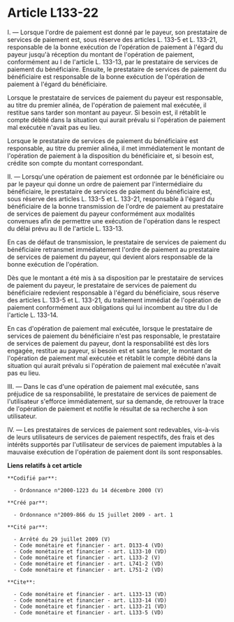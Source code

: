 # Article L133-22

I. ― Lorsque l'ordre de paiement est donné par le payeur, son prestataire de services de paiement est, sous réserve des
articles L. 133-5 et L. 133-21, responsable de la bonne exécution de l'opération de paiement à l'égard du payeur jusqu'à
réception du montant de l'opération de paiement, conformément au I de l'article L. 133-13, par le prestataire de services de
paiement du bénéficiaire. Ensuite, le prestataire de services de paiement du bénéficiaire est responsable de la bonne
exécution de l'opération de paiement à l'égard du bénéficiaire. 

Lorsque le prestataire de services de paiement du payeur est responsable, au titre du premier alinéa, de l'opération de
paiement mal exécutée, il restitue sans tarder son montant au payeur. Si besoin est, il rétablit le compte débité dans la
situation qui aurait prévalu si l'opération de paiement mal exécutée n'avait pas eu lieu. 

Lorsque le prestataire de services de paiement du bénéficiaire est responsable, au titre du premier alinéa, il met
immédiatement le montant de l'opération de paiement à la disposition du bénéficiaire et, si besoin est, crédite son compte du
montant correspondant. 

II. ― Lorsqu'une opération de paiement est ordonnée par le bénéficiaire ou par le payeur qui donne un ordre de paiement par
l'intermédiaire du bénéficiaire, le prestataire de services de paiement du bénéficiaire est, sous réserve des articles L.
133-5 et L. 133-21, responsable à l'égard du bénéficiaire de la bonne transmission de l'ordre de paiement au prestataire de
services de paiement du payeur conformément aux modalités convenues afin de permettre une exécution de l'opération dans le
respect du délai prévu au II de l'article L. 133-13. 

En cas de défaut de transmission, le prestataire de services de paiement du bénéficiaire retransmet immédiatement l'ordre de
paiement au prestataire de services de paiement du payeur, qui devient alors responsable de la bonne exécution de
l'opération. 

Dès que le montant a été mis à sa disposition par le prestataire de services de paiement du payeur, le prestataire de
services de paiement du bénéficiaire redevient responsable à l'égard du bénéficiaire, sous réserve des articles L. 133-5 et
L. 133-21, du traitement immédiat de l'opération de paiement conformément aux obligations qui lui incombent au titre du I de
l'article L. 133-14. 

En cas d'opération de paiement mal exécutée, lorsque le prestataire de services de paiement du bénéficiaire n'est pas
responsable, le prestataire de services de paiement du payeur, dont la responsabilité est dès lors engagée, restitue au
payeur, si besoin est et sans tarder, le montant de l'opération de paiement mal exécutée et rétablit le compte débité dans la
situation qui aurait prévalu si l'opération de paiement mal exécutée n'avait pas eu lieu. 

III. ― Dans le cas d'une opération de paiement mal exécutée, sans préjudice de sa responsabilité, le prestataire de services
de paiement de l'utilisateur s'efforce immédiatement, sur sa demande, de retrouver la trace de l'opération de paiement et
notifie le résultat de sa recherche à son utilisateur. 

IV. ― Les prestataires de services de paiement sont redevables, vis-à-vis de leurs utilisateurs de services de paiement
respectifs, des frais et des intérêts supportés par l'utilisateur de services de paiement imputables à la mauvaise exécution
de l'opération de paiement dont ils sont responsables.

**Liens relatifs à cet article**

	**Codifié par**:

	  - Ordonnance n°2000-1223 du 14 décembre 2000 (V)

	**Créé par**:

	  - Ordonnance n°2009-866 du 15 juillet 2009 - art. 1

	**Cité par**:

	  - Arrêté du 29 juillet 2009 (V)
	  - Code monétaire et financier - art. D133-4 (VD)
	  - Code monétaire et financier - art. L133-10 (VD)
	  - Code monétaire et financier - art. L133-2 (V)
	  - Code monétaire et financier - art. L741-2 (VD)
	  - Code monétaire et financier - art. L751-2 (VD)

	**Cite**:

	  - Code monétaire et financier - art. L133-13 (VD)
	  - Code monétaire et financier - art. L133-14 (VD)
	  - Code monétaire et financier - art. L133-21 (VD)
	  - Code monétaire et financier - art. L133-5 (VD)
